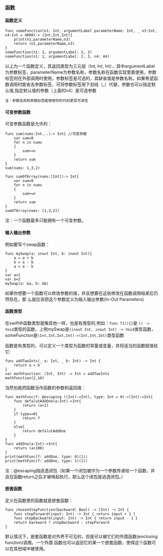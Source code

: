 
### 函数


#### 函数定义

```
func someFunction(n1: Int, argumentLabel parameterName: Int, _ n3:Int, n4:Int = 4000)-> (Int,Int,Int){
    print(n1,parameterName,n3)
    return (n1,parameterName,n3)
}
someFunction(n1: 1, argumentLabel: 2, 3)
someFunction(n1: 1, argumentLabel: 2, 3, n4: 44)
```
以上为一个函数定义，其返回类型为三元组（Int, Int, Int），其中argumentLabel为参数标签，parameterName为参数名称，参数名称在函数实现里面使用，参数标签则在外部调用时使用，参数标签是可选的，其缺省值是参数名称。如果希望函数调用时能省去参数标签，可将参数标签用下划线（_）代替，参数也可以指定默认值,指定默认值的参数（上面的n4）是可选参数

```注：参数名称和参数标签能够使你的代码更具可读性```


#### 可变参数函数
可变参数函数是允许的：

```
func sum(nums:Int...)-> Int{ //可变参数
    var sum=0
    for n in nums
    {
        sum+=n
    }
    return sum
}
sum(nums: 1,3,2)

func sumOfArray(nums:[Int])-> Int{
    var sum=0
    for n in nums
    {
        sum+=n
    }
    return sum
}
sumOfArray(nums: [1,3,2])
```
注：一个函数最多只能拥有一个可变参数。


#### 输入输出参数
例如要写个swap函数：
```
func mySwap(a: inout Int, b: inout Int){
    a = a + b
    b = a - b
    a = a - b
}
var a=1
var b=2
mySwap(a: &a, b: &b)
```
如果你想要一个函数可以修改参数的值，并且想要在这些修改在函数调用结束后仍然存在，那 么就应该把这个参数定义为输入输出参数(In-Out Parameters)


#### 函数类型
在swift中函数类型就像其他一样，也是有类型的,例如：```func f1(){}```是 ```() -> Void```类型的函数，上例mySwap是```(inout Int, inout Int) -> Void```类型函数，someFunction是```(Int,Int,Int,Int)->(Int,Int,Int)```类型函数

函数是有类型的，可以定义一个类型为函数的常量或变量，并将适当的函数赋值给它:

```
func addTwoInts(_ a: Int, _ b: Int) -> Int {
    return a + b
}
var mathFunction: (Int, Int) -> Int = addTwoInts
mathFunction(2,10)
```
当然也能把函数当作函数的参数和返回值：

```
func mathFunc(f: @escaping ((Int)->Int), type: Int = 0)->(Int)->Int{
    func defalutAddOne(a:Int)->Int{
        return (a+1)
    }
    if type==0{
        return f
    }
    else{
        return defalutAddOne
    }
}
func addOne(a:Int)->Int{
    return (a+100)
}
print(mathFunc(f: addOne, type: 0)(1))
print(mathFunc(f: addOne, type: 1)(1))
```
注：@escaping指逃逸闭包（如果一个闭包被作为一个参数传递给一个函数，并且在函数return之后才被唤起执行，那么这个闭包是逃逸闭包。）


#### 嵌套函数
定义在函数里的函数就是嵌套函数：

```
func chooseStepFunction(backward: Bool) -> (Int) -> Int {    func stepForward(input: Int) -> Int { return input + 1 }    func stepBackward(input: Int) -> Int { return input - 1 }
	return backward ? stepBackward : stepForward}
```
默认情况下，嵌套函数是对外界不可见的，但是可以被它们的外围函数(enclosing function)调用。一个外围 函数也可以返回它的某一个嵌套函数，使得这个函数可以在其他域中被使用。








